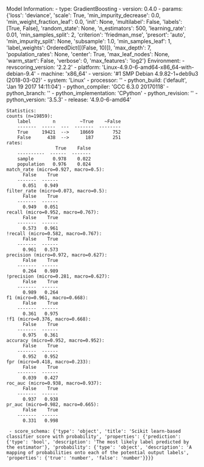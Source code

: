 Model Information:
	 - type: GradientBoosting
	 - version: 0.4.0
	 - params: {'loss': 'deviance', 'scale': True, 'min_impurity_decrease': 0.0, 'min_weight_fraction_leaf': 0.0, 'init': None, 'multilabel': False, 'labels': [True, False], 'random_state': None, 'n_estimators': 500, 'learning_rate': 0.01, 'min_samples_split': 2, 'criterion': 'friedman_mse', 'presort': 'auto', 'min_impurity_split': None, 'subsample': 1.0, 'min_samples_leaf': 1, 'label_weights': OrderedDict([(False, 10)]), 'max_depth': 7, 'population_rates': None, 'center': True, 'max_leaf_nodes': None, 'warm_start': False, 'verbose': 0, 'max_features': 'log2'}
	Environment:
	 - revscoring_version: '2.2.2'
	 - platform: 'Linux-4.9.0-6-amd64-x86_64-with-debian-9.4'
	 - machine: 'x86_64'
	 - version: '#1 SMP Debian 4.9.82-1+deb9u3 (2018-03-02)'
	 - system: 'Linux'
	 - processor: ''
	 - python_build: ('default', 'Jan 19 2017 14:11:04')
	 - python_compiler: 'GCC 6.3.0 20170118'
	 - python_branch: ''
	 - python_implementation: 'CPython'
	 - python_revision: ''
	 - python_version: '3.5.3'
	 - release: '4.9.0-6-amd64'
	
	Statistics:
	counts (n=19859):
		label        n         ~True    ~False
		-------  -----  ---  -------  --------
		True     19421  -->    18669       752
		False      438  -->      187       251
	rates:
		              True    False
		----------  ------  -------
		sample       0.978    0.022
		population   0.976    0.024
	match_rate (micro=0.927, macro=0.5):
		  False    True
		-------  ------
		  0.051   0.949
	filter_rate (micro=0.073, macro=0.5):
		  False    True
		-------  ------
		  0.949   0.051
	recall (micro=0.952, macro=0.767):
		  False    True
		-------  ------
		  0.573   0.961
	!recall (micro=0.582, macro=0.767):
		  False    True
		-------  ------
		  0.961   0.573
	precision (micro=0.972, macro=0.627):
		  False    True
		-------  ------
		  0.264   0.989
	!precision (micro=0.281, macro=0.627):
		  False    True
		-------  ------
		  0.989   0.264
	f1 (micro=0.961, macro=0.668):
		  False    True
		-------  ------
		  0.361   0.975
	!f1 (micro=0.376, macro=0.668):
		  False    True
		-------  ------
		  0.975   0.361
	accuracy (micro=0.952, macro=0.952):
		  False    True
		-------  ------
		  0.952   0.952
	fpr (micro=0.418, macro=0.233):
		  False    True
		-------  ------
		  0.039   0.427
	roc_auc (micro=0.938, macro=0.937):
		  False    True
		-------  ------
		  0.937   0.938
	pr_auc (micro=0.982, macro=0.665):
		  False    True
		-------  ------
		  0.331   0.998
	
	 - score_schema: {'type': 'object', 'title': 'Scikit learn-based classifier score with probability', 'properties': {'prediction': {'type': 'bool', 'description': 'The most likely label predicted by the estimator'}, 'probability': {'type': 'object', 'description': 'A mapping of probabilities onto each of the potential output labels', 'properties': {'true': 'number', 'false': 'number'}}}}

